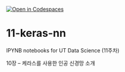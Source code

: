 [![Open in Codespaces](https://classroom.github.com/assets/launch-codespace-2972f46106e565e64193e422d61a12cf1da4916b45550586e14ef0a7c637dd04.svg)](https://classroom.github.com/open-in-codespaces?assignment_repo_id=17125359)
# 11-keras-nn

IPYNB notebooks for UT Data Science (11주차)

10장 – 케라스를 사용한 인공 신경망 소개
